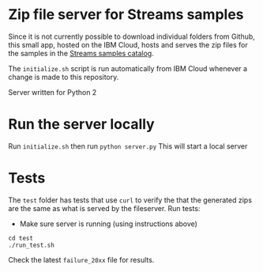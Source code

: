 # Zip file server for Streams samples
Since it is not currently possible to download individual folders from Github, this small app, hosted on the IBM Cloud,
hosts and serves the zip files for the samples in the [Streams samples catalog](https://ibmstreams.github.io/samples).

The `initialize.sh` script is run automatically from IBM Cloud whenever a change is made to this repository.


Server written for Python 2

# Run the server locally
Run `initialize.sh` then run `python server.py`
This will start a local server

# Tests
The `test`  folder has tests that use `curl` to verify the that the generated zips are the same as what is served by the fileserver.
Run tests:
- Make sure server is running (using instructions above)
```
cd test
./run_test.sh
```

Check the latest `failure_20xx` file for results.
